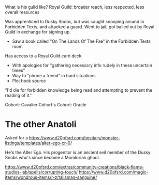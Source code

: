 What is his guild like? Royal Guild: broader reach, less respected, less overall resources

Was apprenticed to Dusky Snobs, but was caught snooping around in Forbidden Texts, and attacked a guard. Went to jail, got bailed out by Royal Guild in exchange for signing up.
- Saw a book called "On The Lands Of The Fae" in the Forbidden Texts room

Has access to a Royal Guild card deck
- With apologies for "gathering necessary info rudely in these uncertain times"
- Way to "phone a friend" in hard situations
- Plot hook source

"I'd die for forbidden knowledge being read and attempting to prevent the reading of it."

Cohort: Cavalier
Cohort's Cohort: Oracle

# The other Anatoli
Asked for a https://www.d20pfsrd.com/bestiary/monster-listings/templates/alter-ego-cr-0/

He's the Alter Ego. His progenitor is an ancient evil member of the Dusky Snobs who's since become a Morolorian ghoul.

https://www.d20pfsrd.com/extras/community-creations/black-flame-studios-lab/spells/corrupting-touch/
https://www.d20pfsrd.com/magic-items/wondrous-items/r-z/talisman-sanguine/
